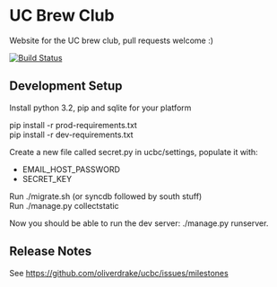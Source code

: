 UC Brew Club
============

Website for the UC brew club, pull requests welcome :)

[![Build Status](https://travis-ci.org/oliverdrake/ucbc.png?branch=master)](https://travis-ci.org/oliverdrake/ucbc)

Development Setup
-----------------

Install python 3.2, pip and sqlite for your platform

pip install -r prod-requirements.txt  
pip install -r dev-requirements.txt

Create a new file called secret.py in ucbc/settings, populate it with:
 - EMAIL_HOST_PASSWORD
 - SECRET_KEY

Run ./migrate.sh (or syncdb followed by south stuff)  
Run ./manage.py collectstatic

Now you should be able to run the dev server: ./manage.py runserver.


Release Notes
-------------

See https://github.com/oliverdrake/ucbc/issues/milestones



